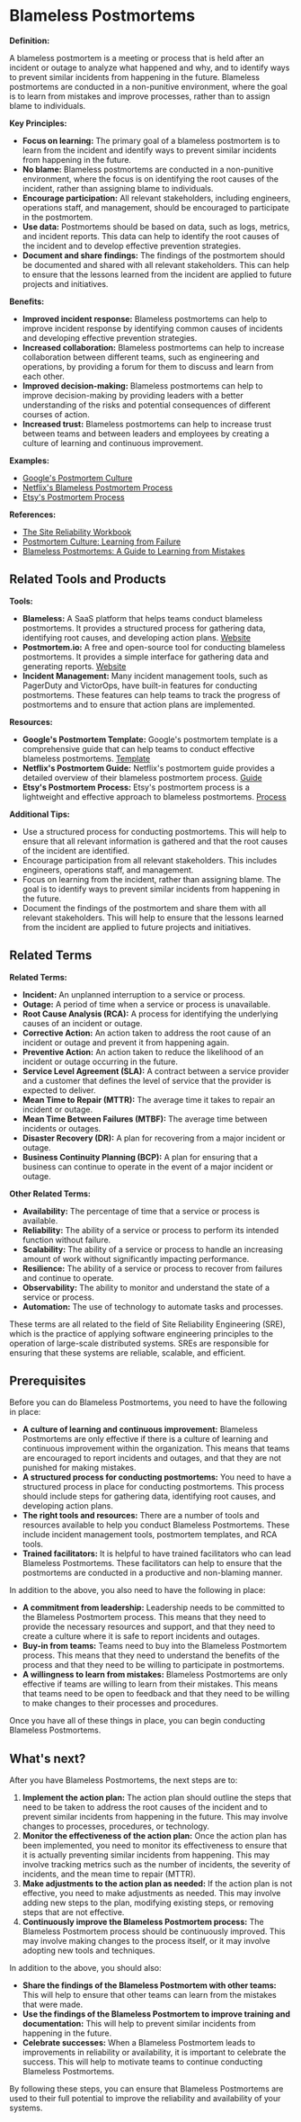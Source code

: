 # Blameless Postmortems

**Definition:**

A blameless postmortem is a meeting or process that is held after an incident or outage to analyze what happened and why, and to identify ways to prevent similar incidents from happening in the future. Blameless postmortems are conducted in a non-punitive environment, where the goal is to learn from mistakes and improve processes, rather than to assign blame to individuals.

**Key Principles:**

* **Focus on learning:** The primary goal of a blameless postmortem is to learn from the incident and identify ways to prevent similar incidents from happening in the future.
* **No blame:** Blameless postmortems are conducted in a non-punitive environment, where the focus is on identifying the root causes of the incident, rather than assigning blame to individuals.
* **Encourage participation:** All relevant stakeholders, including engineers, operations staff, and management, should be encouraged to participate in the postmortem.
* **Use data:** Postmortems should be based on data, such as logs, metrics, and incident reports. This data can help to identify the root causes of the incident and to develop effective prevention strategies.
* **Document and share findings:** The findings of the postmortem should be documented and shared with all relevant stakeholders. This can help to ensure that the lessons learned from the incident are applied to future projects and initiatives.

**Benefits:**

* **Improved incident response:** Blameless postmortems can help to improve incident response by identifying common causes of incidents and developing effective prevention strategies.
* **Increased collaboration:** Blameless postmortems can help to increase collaboration between different teams, such as engineering and operations, by providing a forum for them to discuss and learn from each other.
* **Improved decision-making:** Blameless postmortems can help to improve decision-making by providing leaders with a better understanding of the risks and potential consequences of different courses of action.
* **Increased trust:** Blameless postmortems can help to increase trust between teams and between leaders and employees by creating a culture of learning and continuous improvement.

**Examples:**

* [Google's Postmortem Culture](https://landing.google.com/sre/sre-book/chapters/postmortem-culture/)
* [Netflix's Blameless Postmortem Process](https://netflixtechblog.com/the-netflix-postmortem-culture-b3f460886882)
* [Etsy's Postmortem Process](https://codeascraft.com/2010/06/16/postmortem-culture-at-etsy/)

**References:**

* [The Site Reliability Workbook](https://landing.google.com/sre/sre-book/chapters/postmortem-culture/)
* [Postmortem Culture: Learning from Failure](https://www.oreilly.com/library/view/postmortem-culture/9781098118123/)
* [Blameless Postmortems: A Guide to Learning from Mistakes](https://itrevolution.com/blameless-postmortems-a-guide-to-learning-from-mistakes/)

## Related Tools and Products

**Tools:**

* **Blameless:** A SaaS platform that helps teams conduct blameless postmortems. It provides a structured process for gathering data, identifying root causes, and developing action plans. [Website](https://blameless.com/)
* **Postmortem.io:** A free and open-source tool for conducting blameless postmortems. It provides a simple interface for gathering data and generating reports. [Website](https://postmortem.io/)
* **Incident Management:** Many incident management tools, such as PagerDuty and VictorOps, have built-in features for conducting postmortems. These features can help teams to track the progress of postmortems and to ensure that action plans are implemented.

**Resources:**

* **Google's Postmortem Template:** Google's postmortem template is a comprehensive guide that can help teams to conduct effective blameless postmortems. [Template](https://docs.google.com/document/d/15dPELUcXClaiJ-qLoH_NpVmtz9s7gcmmV0-DGodze80/edit)
* **Netflix's Postmortem Guide:** Netflix's postmortem guide provides a detailed overview of their blameless postmortem process. [Guide](https://netflixtechblog.com/the-netflix-postmortem-culture-b3f460886882)
* **Etsy's Postmortem Process:** Etsy's postmortem process is a lightweight and effective approach to blameless postmortems. [Process](https://codeascraft.com/2010/06/16/postmortem-culture-at-etsy/)

**Additional Tips:**

* Use a structured process for conducting postmortems. This will help to ensure that all relevant information is gathered and that the root causes of the incident are identified.
* Encourage participation from all relevant stakeholders. This includes engineers, operations staff, and management.
* Focus on learning from the incident, rather than assigning blame. The goal is to identify ways to prevent similar incidents from happening in the future.
* Document the findings of the postmortem and share them with all relevant stakeholders. This will help to ensure that the lessons learned from the incident are applied to future projects and initiatives.

## Related Terms

**Related Terms:**

* **Incident:** An unplanned interruption to a service or process.
* **Outage:** A period of time when a service or process is unavailable.
* **Root Cause Analysis (RCA):** A process for identifying the underlying causes of an incident or outage.
* **Corrective Action:** An action taken to address the root cause of an incident or outage and prevent it from happening again.
* **Preventive Action:** An action taken to reduce the likelihood of an incident or outage occurring in the future.
* **Service Level Agreement (SLA):** A contract between a service provider and a customer that defines the level of service that the provider is expected to deliver.
* **Mean Time to Repair (MTTR):** The average time it takes to repair an incident or outage.
* **Mean Time Between Failures (MTBF):** The average time between incidents or outages.
* **Disaster Recovery (DR):** A plan for recovering from a major incident or outage.
* **Business Continuity Planning (BCP):** A plan for ensuring that a business can continue to operate in the event of a major incident or outage.

**Other Related Terms:**

* **Availability:** The percentage of time that a service or process is available.
* **Reliability:** The ability of a service or process to perform its intended function without failure.
* **Scalability:** The ability of a service or process to handle an increasing amount of work without significantly impacting performance.
* **Resilience:** The ability of a service or process to recover from failures and continue to operate.
* **Observability:** The ability to monitor and understand the state of a service or process.
* **Automation:** The use of technology to automate tasks and processes.

These terms are all related to the field of Site Reliability Engineering (SRE), which is the practice of applying software engineering principles to the operation of large-scale distributed systems. SREs are responsible for ensuring that these systems are reliable, scalable, and efficient.

## Prerequisites

Before you can do Blameless Postmortems, you need to have the following in place:

* **A culture of learning and continuous improvement:** Blameless Postmortems are only effective if there is a culture of learning and continuous improvement within the organization. This means that teams are encouraged to report incidents and outages, and that they are not punished for making mistakes.
* **A structured process for conducting postmortems:** You need to have a structured process in place for conducting postmortems. This process should include steps for gathering data, identifying root causes, and developing action plans.
* **The right tools and resources:** There are a number of tools and resources available to help you conduct Blameless Postmortems. These include incident management tools, postmortem templates, and RCA tools.
* **Trained facilitators:** It is helpful to have trained facilitators who can lead Blameless Postmortems. These facilitators can help to ensure that the postmortems are conducted in a productive and non-blaming manner.

In addition to the above, you also need to have the following in place:

* **A commitment from leadership:** Leadership needs to be committed to the Blameless Postmortem process. This means that they need to provide the necessary resources and support, and that they need to create a culture where it is safe to report incidents and outages.
* **Buy-in from teams:** Teams need to buy into the Blameless Postmortem process. This means that they need to understand the benefits of the process and that they need to be willing to participate in postmortems.
* **A willingness to learn from mistakes:** Blameless Postmortems are only effective if teams are willing to learn from their mistakes. This means that teams need to be open to feedback and that they need to be willing to make changes to their processes and procedures.

Once you have all of these things in place, you can begin conducting Blameless Postmortems.

## What's next?

After you have Blameless Postmortems, the next steps are to:

1. **Implement the action plan:** The action plan should outline the steps that need to be taken to address the root causes of the incident and to prevent similar incidents from happening in the future. This may involve changes to processes, procedures, or technology.
2. **Monitor the effectiveness of the action plan:** Once the action plan has been implemented, you need to monitor its effectiveness to ensure that it is actually preventing similar incidents from happening. This may involve tracking metrics such as the number of incidents, the severity of incidents, and the mean time to repair (MTTR).
3. **Make adjustments to the action plan as needed:** If the action plan is not effective, you need to make adjustments as needed. This may involve adding new steps to the plan, modifying existing steps, or removing steps that are not effective.
4. **Continuously improve the Blameless Postmortem process:** The Blameless Postmortem process should be continuously improved. This may involve making changes to the process itself, or it may involve adopting new tools and techniques.

In addition to the above, you should also:

* **Share the findings of the Blameless Postmortem with other teams:** This will help to ensure that other teams can learn from the mistakes that were made.
* **Use the findings of the Blameless Postmortem to improve training and documentation:** This will help to prevent similar incidents from happening in the future.
* **Celebrate successes:** When a Blameless Postmortem leads to improvements in reliability or availability, it is important to celebrate the success. This will help to motivate teams to continue conducting Blameless Postmortems.

By following these steps, you can ensure that Blameless Postmortems are used to their full potential to improve the reliability and availability of your systems.